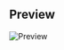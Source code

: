 ## Preview
![Preview](https://raw.githubusercontent.com/astuter/astuter.github.io/master/img/preview.png)

